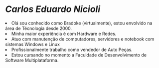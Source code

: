 <H1><i>Carlos Eduardo Nicioli</i></H1>

<li>Olá sou conhecido como Bradoke (virtualmente), estou envolvido na área de Técnologia desde 2000.</li>
<li>Minha maior experiência é com Hardware e Redes.</li>
<li>Atuo com manutenção de computadores, servidores e notebook com sistemas Windows e Linux</li>
<li>Profissionalmente trabalho como vendedor de Auto Peças.</li>
<li>Estou cursando no momento a Faculdade de Desenvolvimento de Software Multiplataforma.</li>
          
          
